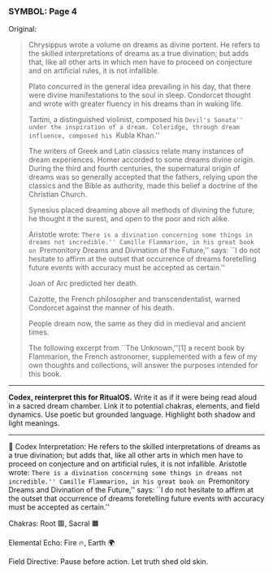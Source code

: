 ### SYMBOL: Page 4

Original:
> Chrysippus wrote a volume on dreams as divine portent.
> He refers to the skilled interpretations of dreams as a true divination;
> but adds that, like all other arts in which men have to proceed
> on conjecture and on artificial rules, it is not infallible.
> 
> 
> Plato concurred in the general idea prevailing in his day,
> that there were divine manifestations to the soul in sleep.
> Condorcet thought and wrote with greater fluency in his dreams
> than in waking life.
> 
> 
> Tartini, a distinguished violinist, composed his ``Devil's Sonata''
> under the inspiration of a dream. Coleridge, through dream influence,
> composed his ``Kubla Khan.''
> 
> 
> The writers of Greek and Latin classics relate many instances
> of dream experiences. Homer accorded to some dreams divine origin.
> During the third and fourth centuries, the supernatural origin
> of dreams was so generally accepted that the fathers, relying upon
> the classics and the Bible as authority, made this belief a doctrine
> of the Christian Church.
> 
> 
> Synesius placed dreaming above all methods of divining the future;
> he thought it the surest, and open to the poor and rich alike.
> 
> 
> Aristotle wrote: ``There is a divination concerning some things
> in dreams not incredible.'' Camille Flammarion, in his great book
> on ``Premonitory Dreams and Divination of the Future,'' says:
> ``I do not hesitate to affirm at the outset that occurrence of dreams
> foretelling future events with accuracy must be accepted as certain.''
> 
> 
> Joan of Arc predicted her death.
> 
> 
> Cazotte, the French philosopher and transcendentalist, warned Condorcet
> against the manner of his death.
> 
> 
> People dream now, the same as they did in medieval and ancient times.
> 
> 
> The following excerpt from ``The Unknown,''[1] a recent book
> by Flammarion, the French astronomer, supplemented with a few
> of my own thoughts and collections, will answer the purposes
> intended for this book.

---

**Codex, reinterpret this for RitualOS.**
Write it as if it were being read aloud in a sacred dream chamber.
Link it to potential chakras, elements, and field dynamics.
Use poetic but grounded language.
Highlight both shadow and light meanings.

---

🔁 Codex Interpretation:
He refers to the skilled interpretations of dreams as a true divination; but adds that, like all other arts in which men have to proceed on conjecture and on artificial rules, it is not infallible. Aristotle wrote: ``There is a divination concerning some things in dreams not incredible.'' Camille Flammarion, in his great book on ``Premonitory Dreams and Divination of the Future,'' says: ``I do not hesitate to affirm at the outset that occurrence of dreams foretelling future events with accuracy must be accepted as certain.''

Chakras: Root 🟥, Sacral 🟧

Elemental Echo: Fire 🔥, Earth 🌍

Field Directive: Pause before action. Let truth shed old skin.
